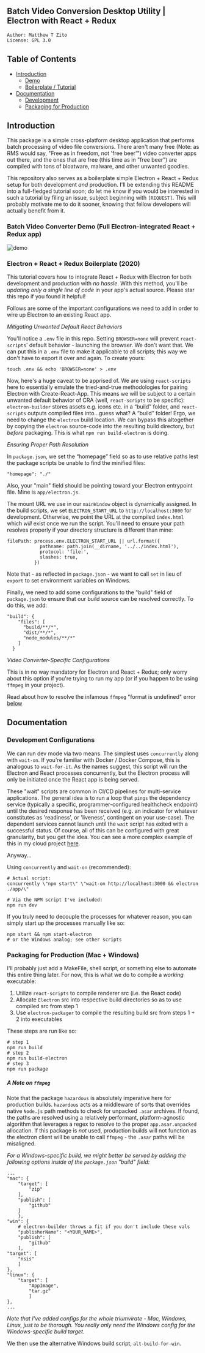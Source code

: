 ## Batch Video Conversion Desktop Utility | Electron with React + Redux

```
Author: Matthew T Zito
License: GPL 3.0
```
## Table of Contents

 - [Introduction](#intro) 
    * [Demo](#demo)
    * [Boilerplate / Tutorial](#tut)
 - [Documentation](#docs)
    * [Development](#dev)
    * [Packaging for Production](#prod)

## <a name="intro"></a> Introduction
This package is a simple cross-platform desktop application that performs batch processing of video file conversions.
There aren't many free (Note: as RMS would say, "Free as in freedom, not 'free beer'") video converter apps out there, and the ones that are free (this time as in "free beer") are compiled with tons of bloatware, malware, and other unwanted goodies.

This repository also serves as a boilerplate simple Electron + React + Redux setup for both development *and* production. I'll be extending this README into a full-fledged tutorial soon; do let me know if you would be interested in such a tutorial by filing an issue, subject beginning with `[REQUEST]`. This will probably motivate me to do it sooner, knowing that fellow developers will actually benefit from it. 

### <a name="demo"></a> Batch Video Converter Demo (Full Electron-integrated React + Redux app)
![demo](https://github.com/MatthewZito/autowatch-batch-conversion/blob/master/documentation/batch-converter-demo.gif)

### <a name="tut"></a>  Electron + React + Redux Boilerplate (2020)
This tutorial covers how to integrate React + Redux with Electron for both development and production with *no hassle*. With this method, you'll be *updating only a single line of code* in your app's actual source. Please star this repo if you found it helpful!

Follows are some of the important configurations we need to add in order to wire up Electron to an existing React app.

*Mitigating Unwanted Default React Behaviors*

You'll notice a `.env` file in this repo. Setting `BROWSER=none` will prevent `react-scripts`' default behavior - launching the browser. We don't want that. We can put this in a `.env` file to make it applicable to all scripts; this way we don't have to export it over and again. To create yours:
```
touch .env && echo 'BROWSER=none' > .env
```

Now, here's a huge caveat to be apprised of. We are using `react-scripts` here to essentially emulate the tried-and-true methodologies for pairing Electron with Create-React-App. This means we will be subject to a certain unwanted default behavior of CRA (well, `react-scripts` to be specific): `electron-builder` stores assets e.g. icons etc. in a “build” folder, and `react-scripts` outputs compiled files into...guess what? A “build” folder! Ergo, we need to change the `electron` build location. We can bypass this altogether by copying the `electron` source-code into the resulting build directory, but *before* packaging. This is what `npm run build-electron` is doing.

*Ensuring Proper Path Resolution*

In `package.json`, we set the “homepage” field so as to use relative paths lest the package scripts be unable to find the minified files:
```
"homepage": "./"
```

Also, your "main" field should be pointing toward your Electron entrypoint file. Mine is `app/electron.js`.

The mount URL we use in our `mainWindow` object is dynamically assigned. In the build scripts, we set `ELECTRON_START_URL` to `http://localhost:3000` for development. Otherwise, we point the URL at the compiled `index.html` which *will* exist once we run the script. You'll need to ensure your path resolves properly if your directory structure is different than mine:

```
filePath: process.env.ELECTRON_START_URL || url.format({
            pathname: path.join(__dirname, '../../index.html'),
            protocol: 'file:',
            slashes: true,
          })
```

Note that - as reflected in `package.json` - we want to call `set` in lieu of `export` to set environment variables on Windows. 

Finally, we need to add some configurations to the "build" field of `package.json` to ensure that our build source can be resolved correctly. To do this, we add:
```
"build": {
    "files": [
      "build/**/*",
      "dist/**/*",
      "node_modules/**/*"
    ]
  }
```

*Video Converter-Specific Configurations*

This is in no way mandatory for Electron and React + Redux; only worry about this option if you're trying to run my app (or if you happen to be using `ffmpeg` in your project).

Read about how to resolve the infamous `ffmpeg` "format is undefined" error [below](#ffmpeg)

## <a name="docs"></a> Documentation

### <a name="dev"></a> Development Configurations
We can run dev mode via two means. The simplest uses `concurrently` along with `wait-on`. If you're familiar with Docker / Docker Compose, this is analogous to `wait-for-it`. As the names suggest, this script will run the Electron and React processes concurrently, but the Electron process will only be initiated once the React app is being served.

These "wait" scripts are common in CI/CD pipelines for multi-service applications. The general idea is to run a loop that `pings` the dependency service (typically a specific, programmer-configured healthcheck endpoint) until the desired response has been received (e.g. an indicator for whatever constitutes as 'readiness', or 'liveness', contingent on your use-case). The dependent services cannot launch until the `wait` script has exited with a successful status. Of course, all of this can be configured with great granularity, but you get the idea. You can see a more complex example of this in my cloud project [here](https://github.com/MatthewZito/goldmund-automated-cluster/blob/master/scripts/wait-for-it.sh).

Anyway...

Using `concurrently` and `wait-on` (recommended):
```
# Actual script:
concurrently \"npm start\" \"wait-on http://localhost:3000 && electron ./app/\"

# Via the NPM script I've included:
npm run dev
```

If you truly need to decouple the processes for whatever reason, you can simply start up the processes manually like so:
```
npm start && npm start-electron
# or the Windows analog; see other scripts
```

### <a name="prod"></a> Packaging for Production (Mac + Windows)
I'll probably just add a MakeFile, shell script, or something else to automate this entire thing later. For now, this is what we do to compile a *working* executable:

  1. Utilize `react-scripts` to compile renderer src (i.e. the React code)
  2. Allocate `Electron` src into respective build directories so as to use compiled src from step 1
  3. Use `electron-packager` to compile the resulting build src from steps 1 + 2 into executables

These steps are run like so:
```
# step 1
npm run build
# step 2
npm run build-electron
# step 3
npm run package
```

##### <a name="ffmpeg"></a> *A Note on `ffmpeg`*
Note that the package `hazardous` is absolutely imperative here for production builds. `hazardous` acts as a middleware of sorts that overrides native `Node.js` path methods to check for unpacked `.asar` archives. If found, the paths are resolved using a relatively performant, platform-agnostic algorithm that leverages a regex to resolve to the proper `app.asar.unpacked` allocation. If this package is *not* used, production builds will not function as the electron client will be unable to call `ffmpeg` - the `.asar` paths will be misaligned.


*For a Windows-specific build, we might better be served by adding the following options inside of the `package.json` "build" field:*
```
...
"mac": {
    "target": [
        "zip"
    ],
    "publish": [
        "github"
    ]
    },
"win": {
    # electron-builder throws a fit if you don't include these vals
    "publisherName": "<YOUR_NAME>",
    "publish": [
        "github"
    ],
"target": [
    "nsis"
    ]
},
"linux": {
    "target": [
        "AppImage",
        "tar.gz"
        ]
},
...
```
*Note that I've added configs for the whole triumvirate - Mac, Windows, Linux, just to be thorough. You really only need the Windows config for the Windows-specific build target.*

We then use the alternative Windows build script, `alt-build-for-win`.


